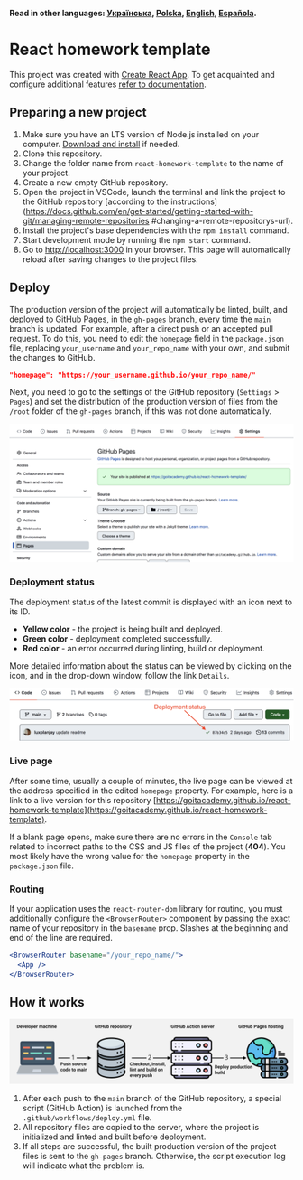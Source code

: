 **Read in other languages: [Українська](README.md), [Polska](README.pl.md), [English](README.en.md), [Española](README.es.md).**

# React homework template

This project was created with
[Create React App](https://github.com/facebook/create-react-app). 
To get acquainted and configure additional features
[refer to documentation](https://facebook.github.io/create-react-app/docs/getting-started).

## Preparing a new project

1. Make sure you have an LTS version of Node.js installed on your computer.
   [Download and install](https://nodejs.org/en/) if needed.
2. Clone this repository.
3. Change the folder name from `react-homework-template` to the name of your project.
4. Create a new empty GitHub repository.
5. Open the project in VSCode, launch the terminal and link the project to the GitHub repository 
  [according to the instructions] (https://docs.github.com/en/get-started/getting-started-with-git/managing-remote-repositories #changing-a-remote-repositorys-url).
6. Install the project's base dependencies with the `npm install` command.
7. Start development mode by running the `npm start` command.
8. Go to [http://localhost:3000](http://localhost:3000) in your browser.
 This page will automatically reload after saving changes to the project files.

## Deploy

The production version of the project will automatically be linted, built, 
and deployed to GitHub Pages, in the `gh-pages` branch, every time the `main` 
branch is updated. For example, after a direct push or an accepted pull request. 
To do this, you need to edit the `homepage` field in the `package.json` file, 
replacing `your_username` and `your_repo_name` with your own, and submit the 
changes to GitHub.

```json
"homepage": "https://your_username.github.io/your_repo_name/"
```

Next, you need to go to the settings of the GitHub repository (`Settings` > `Pages`) 
and set the distribution of the production version of files from the `/root` 
folder of the `gh-pages` branch, if this was not done automatically.

![GitHub Pages settings](./assets/repo-settings.png)

### Deployment status

The deployment status of the latest commit is displayed with an icon next to its ID.

- **Yellow color** - the project is being built and deployed.
- **Green color** - deployment completed successfully.
- **Red color** - an error occurred during linting, build or deployment.

More detailed information about the status can be viewed by clicking on the icon, 
and in the drop-down window, follow the link `Details`.

![Deployment status](./assets/status.png)

### Live page
After some time, usually a couple of minutes, the live page can be viewed at the address 
specified in the edited `homepage` property. For example, here is a link to a live version for this repository
[https://goitacademy.github.io/react-homework-template](https://goitacademy.github.io/react-homework-template).

If a blank page opens, make sure there are no errors in the `Console` tab related 
to incorrect paths to the CSS and JS files of the project (**404**). You most likely 
have the wrong value for the `homepage` property in the `package.json` file.

### Routing
If your application uses the `react-router-dom` library for routing, you must 
additionally configure the `<BrowserRouter>` component by passing the exact name 
of your repository in the `basename` prop. Slashes at the beginning and end of 
the line are required.

```jsx
<BrowserRouter basename="/your_repo_name/">
  <App />
</BrowserRouter>
```

## How it works

![How it works](./assets/how-it-works.png)

1. After each push to the `main` branch of the GitHub repository, a special script 
  (GitHub Action) is launched from the `.github/workflows/deploy.yml` file.
2. All repository files are copied to the server, where the project is initialized 
  and linted and built before deployment.
3. If all steps are successful, the built production version of the project files is 
  sent to the `gh-pages` branch. Otherwise, the script execution log will indicate 
  what the problem is.
